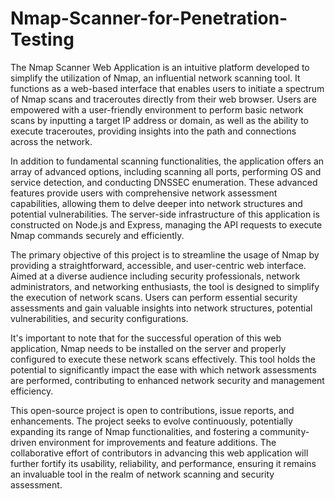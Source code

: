 ﻿# Nmap-Scanner-for-Penetration-Testing
The Nmap Scanner Web Application is an intuitive platform developed to simplify the utilization of Nmap, an influential network scanning tool. It functions as a web-based interface that enables users to initiate a spectrum of Nmap scans and traceroutes directly from their web browser. Users are empowered with a user-friendly environment to perform basic network scans by inputting a target IP address or domain, as well as the ability to execute traceroutes, providing insights into the path and connections across the network.

In addition to fundamental scanning functionalities, the application offers an array of advanced options, including scanning all ports, performing OS and service detection, and conducting DNSSEC enumeration. These advanced features provide users with comprehensive network assessment capabilities, allowing them to delve deeper into network structures and potential vulnerabilities. The server-side infrastructure of this application is constructed on Node.js and Express, managing the API requests to execute Nmap commands securely and efficiently.

The primary objective of this project is to streamline the usage of Nmap by providing a straightforward, accessible, and user-centric web interface. Aimed at a diverse audience including security professionals, network administrators, and networking enthusiasts, the tool is designed to simplify the execution of network scans. Users can perform essential security assessments and gain valuable insights into network structures, potential vulnerabilities, and security configurations.

It's important to note that for the successful operation of this web application, Nmap needs to be installed on the server and properly configured to execute these network scans effectively. This tool holds the potential to significantly impact the ease with which network assessments are performed, contributing to enhanced network security and management efficiency.

This open-source project is open to contributions, issue reports, and enhancements. The project seeks to evolve continuously, potentially expanding its range of Nmap functionalities, and fostering a community-driven environment for improvements and feature additions. The collaborative effort of contributors in advancing this web application will further fortify its usability, reliability, and performance, ensuring it remains an invaluable tool in the realm of network scanning and security assessment.
